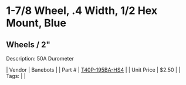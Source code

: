 # 1-7/8 Wheel, .4 Width, 1/2 Hex Mount, Blue
## Wheels / 2"
Description: 	50A Durometer 

| Vendor | Banebots | 
| Part # | [T40P-195BA-HS4](http://www.banebots.com/category/T40P-1875.html) | 
| Unit Price | $2.50 | 
| Tags: |  | 
